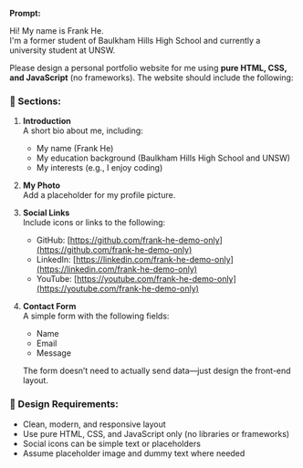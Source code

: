 **Prompt:**

Hi! My name is Frank He.  
I'm a former student of Baulkham Hills High School and currently a university student at UNSW.

Please design a personal portfolio website for me using **pure HTML, CSS, and JavaScript** (no frameworks). The website should include the following:

### 📄 Sections:
1. **Introduction**  
   A short bio about me, including:
   - My name (Frank He)
   - My education background (Baulkham Hills High School and UNSW)
   - My interests (e.g., I enjoy coding)

2. **My Photo**  
   Add a placeholder for my profile picture.

3. **Social Links**  
   Include icons or links to the following:
   - GitHub: [https://github.com/frank-he-demo-only](https://github.com/frank-he-demo-only)  
   - LinkedIn: [https://linkedin.com/frank-he-demo-only](https://linkedin.com/frank-he-demo-only)  
   - YouTube: [https://youtube.com/frank-he-demo-only](https://youtube.com/frank-he-demo-only)

4. **Contact Form**  
   A simple form with the following fields:
   - Name
   - Email
   - Message

   The form doesn’t need to actually send data—just design the front-end layout.

### 🎨 Design Requirements:
- Clean, modern, and responsive layout
- Use pure HTML, CSS, and JavaScript only (no libraries or frameworks)
- Social icons can be simple text or placeholders
- Assume placeholder image and dummy text where needed
